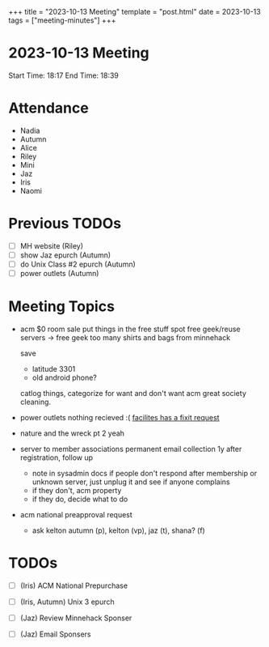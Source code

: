 +++
title = "2023-10-13 Meeting"
template = "post.html"
date = 2023-10-13
tags = ["meeting-minutes"]
+++
# 2023-10-13 Meeting

Start Time: 18:17
End Time: 18:39

# Attendance
- Nadia
- Autumn
- Alice 
- Riley
- Mini
- Jaz
- Iris
- Naomi

# Previous TODOs
- [ ] MH website (Riley)
- [ ] show Jaz epurch (Autumn)
- [ ] do Unix Class #2 epurch (Autumn)
- [ ] power outlets (Autumn)
# Meeting Topics
- acm $0 room sale
  put things in the free stuff spot
  free geek/reuse
  servers -> free geek
  too many shirts and bags from minnehack

  save
  - latitude 3301
  - old android phone?

  catlog things, categorize for want and don't want
  acm great society cleaning.

- power outlets
  nothing recieved :(
  [facilites has a fixit request](https://facilities.umn.edu/connect-us/request-service) 

- nature and the wreck pt 2
  yeah

- server to member associations
  permanent email collection
  1y after registration, follow up
  - note in sysadmin docs
  if people don't respond after membership or unknown server, just unplug it and see if anyone complains
  - if they don't, acm property
  - if they do, decide what to do

- acm national
  preapproval request
  - ask kelton
  autumn (p), kelton (vp), jaz (t), shana? (f)

# TODOs
- [ ] (Iris) ACM National Prepurchase
- [ ] (Iris, Autumn) Unix 3 epurch
- [ ] (Jaz) Review Minnehack Sponser
- [ ] (Jaz) Email Sponsers

  

